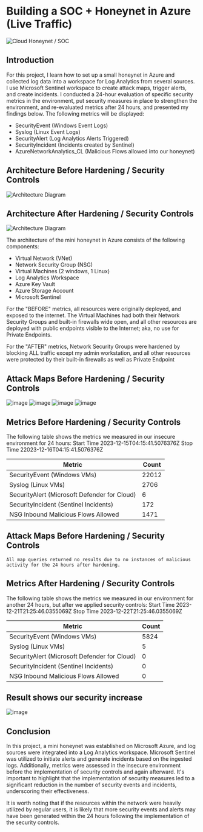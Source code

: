# Building a SOC + Honeynet in Azure (Live Traffic)
![Cloud Honeynet / SOC](https://i.imgur.com/ZWxe03e.jpg)

## Introduction

For this project, I learn how to set up a small honeynet in Azure and collected log data into a workspace for Log Analytics from several sources. I use Microsoft Sentinel workspace to create attack maps, trigger alerts, and create incidents. I conducted a 24-hour evaluation of specific security metrics in the environment, put security measures in place to strengthen the environment, and re-evaluated metrics after 24 hours, and presented my findings below. The following metrics will be displayed:

- SecurityEvent (Windows Event Logs)
- Syslog (Linux Event Logs)
- SecurityAlert (Log Analytics Alerts Triggered)
- SecurityIncident (Incidents created by Sentinel)
- AzureNetworkAnalytics_CL (Malicious Flows allowed into our honeynet)

## Architecture Before Hardening / Security Controls
![Architecture Diagram](https://i.imgur.com/aBDwnKb.jpg)

## Architecture After Hardening / Security Controls
![Architecture Diagram](https://i.imgur.com/YQNa9Pp.jpg)

The architecture of the mini honeynet in Azure consists of the following components:

- Virtual Network (VNet)
- Network Security Group (NSG)
- Virtual Machines (2 windows, 1 Linux)
- Log Analytics Workspace
- Azure Key Vault
- Azure Storage Account
- Microsoft Sentinel

For the "BEFORE" metrics, all resources were originally deployed, and exposed to the internet. The Virtual Machines had both their Network Security Groups and built-in firewalls wide open, and all other resources are deployed with public endpoints visible to the Internet; aka, no use for Private Endpoints.

For the "AFTER" metrics, Network Security Groups were hardened by blocking ALL traffic except my admin workstation, and all other resources were protected by their built-in firewalls as well as Private Endpoint

## Attack Maps Before Hardening / Security Controls
![image](https://github.com/soriesesay1/Azure-SOC/assets/154941302/cf067c0f-8a8c-40dd-b006-607cfb474781)
![image](https://github.com/soriesesay1/Azure-SOC/assets/154941302/8b203cb7-b1a7-45fd-8f82-c35167f52f0a)
![image](https://github.com/soriesesay1/Azure-SOC/assets/154941302/9be64ef0-232a-43ea-bf5b-64ef6a84f55b)
![image](https://github.com/soriesesay1/Azure-SOC/assets/154941302/cc586f42-ac99-4634-8da9-efc9e9d8d6ab)

## Metrics Before Hardening / Security Controls

The following table shows the metrics we measured in our insecure environment for 24 hours:
Start Time 2023-12-15T04:15:41.5076376Z
Stop Time 22023-12-16T04:15:41.5076376Z

| Metric                                       | Count
| ------------------------                     | -----
| SecurityEvent (Windows VMs)                  | 22012
| Syslog (Linux VMs)                           | 2706
| SecurityAlert (Microsoft Defender for Cloud) | 6
| SecurityIncident (Sentinel Incidents)        | 172
| NSG Inbound Malicious Flows Allowed          | 1471

## Attack Maps Before Hardening / Security Controls

```All map queries returned no results due to no instances of malicious activity for the 24 hours after hardening.```

## Metrics After Hardening / Security Controls

The following table shows the metrics we measured in our environment for another 24 hours, but after we applied security controls:
Start Time 2023-12-21T21:25:46.0355069Z
Stop Time	2023-12-22T21:25:46.0355069Z

| Metric                                       | Count
| ------------------------                     | -----
| SecurityEvent (Windows VMs)                  | 5824
| Syslog (Linux VMs)                           | 5
| SecurityAlert (Microsoft Defender for Cloud) | 0
| SecurityIncident (Sentinel Incidents)        | 0
| NSG Inbound Malicious Flows Allowed          | 0

## Result shows our security increase
![image](https://github.com/soriesesay1/Azure-SOC/assets/154941302/5ef9282c-f8db-470b-9589-e78f47921656)

## Conclusion

In this project, a mini honeynet was established on Microsoft Azure, and log sources were integrated into a Log Analytics workspace. Microsoft Sentinel was utilized to initiate alerts and generate incidents based on the ingested logs. Additionally, metrics were assessed in the insecure environment before the implementation of security controls and again afterward. It's important to highlight that the implementation of security measures led to a significant reduction in the number of security events and incidents, underscoring their effectiveness.

It is worth noting that if the resources within the network were heavily utilized by regular users, it is likely that more security events and alerts may have been generated within the 24 hours following the implementation of the security controls.
